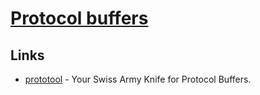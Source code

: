 # [Protocol buffers](https://developers.google.com/protocol-buffers/)
## Links
- [prototool](https://github.com/uber/prototool) - Your Swiss Army Knife for Protocol Buffers.